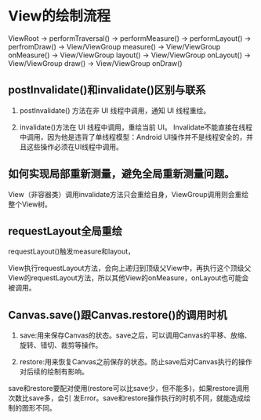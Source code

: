 # View的绘制流程

ViewRoot
-> performTraversal()
-> performMeasure()
-> performLayout()
-> perfromDraw()
-> View/ViewGroup measure()
-> View/ViewGroup onMeasure()
-> View/ViewGroup layout()
-> View/ViewGroup onLayout()
-> View/ViewGroup draw()
-> View/ViewGroup onDraw()

## postInvalidate()和invalidate()区别与联系

1. postInvalidate() 方法在非 UI 线程中调用，通知 UI 线程重绘。

2. invalidate()方法在 UI 线程中调用，重绘当前 UI。
Invalidate不能直接在线程中调用，因为他是违背了单线程模型：Android UI操作并不是线程安全的，并且这些操作必须在UI线程中调用。

## 如何实现局部重新测量，避免全局重新测量问题。

View（非容器类）调用invalidate方法只会重绘自身，ViewGroup调用则会重绘整个View树。

## requestLayout全局重绘

requestLayout()触发measure和layout，

View执行requestLayout方法，会向上递归到顶级父View中，再执行这个顶级父View的requestLayout方法，所以其他View的onMeasure，onLayout也可能会被调用。

## Canvas.save()跟Canvas.restore()的调用时机 

1. save:用来保存Canvas的状态。save之后，可以调用Canvas的平移、放缩、旋转、错切、裁剪等操作。 

2. restore:用来恢复Canvas之前保存的状态。防止save后对Canvas执行的操作对后续的绘制有影响。

save和restore要配对使用(restore可以比save少，但不能多)，如果restore调用次数比save多，会引 发Error。save和restore操作执行的时机不同，就能造成绘制的图形不同。